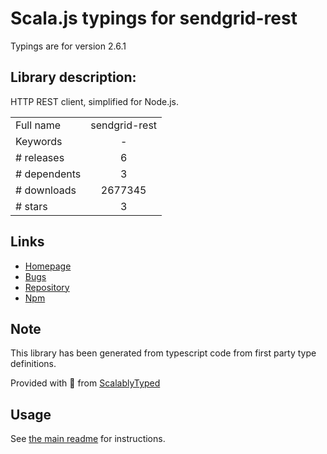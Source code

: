 
# Scala.js typings for sendgrid-rest

Typings are for version 2.6.1

## Library description:
HTTP REST client, simplified for Node.js.

|                    |                 |
| ------------------ | :-------------: |
| Full name          | sendgrid-rest |
| Keywords           | - |
| # releases         | 6 |
| # dependents       | 3 |
| # downloads        | 2677345 |
| # stars            | 3 |

## Links
- [Homepage](https://sendgrid.com)
- [Bugs](https://github.com/sendgrid/nodejs-http-client/issues)
- [Repository](https://github.com/sendgrid/nodejs-http-client)
- [Npm](https://www.npmjs.com/package/sendgrid-rest)
    


## Note
This library has been generated from typescript code from first party type definitions.

Provided with :purple_heart: from [ScalablyTyped](https://github.com/oyvindberg/ScalablyTyped)

## Usage
See [the main readme](../../readme.md) for instructions.


